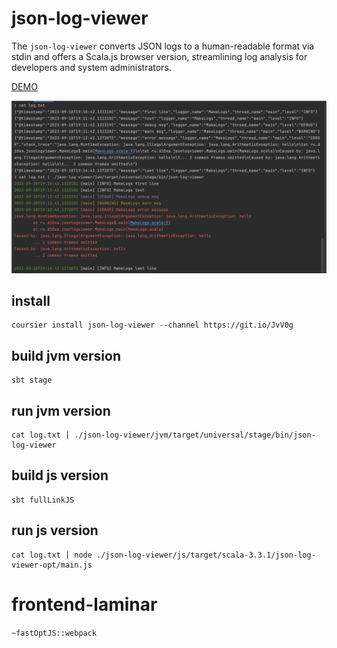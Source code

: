 # json-log-viewer

The `json-log-viewer` converts JSON logs to a human-readable
format via stdin and offers a Scala.js browser version,
streamlining log analysis for developers and system administrators.

[DEMO](https://d10xa.ru/json-log-viewer/)

![screenshot.png](screenshot.png)

## install

```
coursier install json-log-viewer --channel https://git.io/JvV0g
```

## build jvm version

```
sbt stage
```

## run jvm version

```
cat log.txt | ./json-log-viewer/jvm/target/universal/stage/bin/json-log-viewer
```

## build js version

```
sbt fullLinkJS
```

## run js version

```
cat log.txt | node ./json-log-viewer/js/target/scala-3.3.1/json-log-viewer-opt/main.js
```

# frontend-laminar

```~fastOptJS::webpack```
